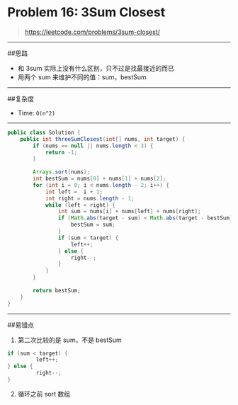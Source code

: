 # Problem 16: 3Sum Closest


> https://leetcode.com/problems/3sum-closest/

-----
##思路
* 和 3sum 实际上没有什么区别，只不过是找最接近的而已
* 用两个 sum 来维护不同的值：sum，bestSum

-----
##复杂度
* Time: `O(n^2)`

------------

```java
public class Solution {
    public int threeSumClosest(int[] nums, int target) {
        if (nums == null || nums.length < 3) {
            return -1;
        }
        
        Arrays.sort(nums);
        int bestSum = nums[0] + nums[1] + nums[2];
        for (int i = 0; i < nums.length - 2; i++) {
            int left =  i + 1;
            int right = nums.length - 1;
            while (left < right) {
                int sum = nums[i] + nums[left] + nums[right];
                if (Math.abs(target - sum) < Math.abs(target - bestSum)) {
                    bestSum = sum;
                }
                if (sum < target) {
                    left++;
                } else {
                    right--;
                }
            }
        }
        
        return bestSum;
    }
}
```
-----
##易错点
1. 第二次比较的是 sum，不是 bestSum
```java
if (sum < target) {
         left++;
} else {
         right--;
}
```
2. 循环之前 sort 数组













